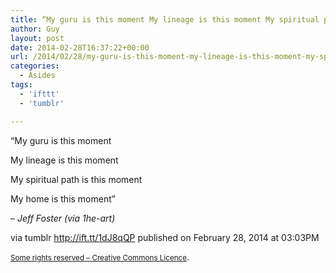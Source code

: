 ```yaml
---
title: “My guru is this moment My lineage is this moment My spiritual path is this moment My home is this…”
author: Guy
layout: post
date: 2014-02-28T16:37:22+00:00
url: /2014/02/28/my-guru-is-this-moment-my-lineage-is-this-moment-my-spiritual-path-is-this-moment-my-home-is-this/
categories:
  - Asides
tags:
  - 'ifttt'
  - 'tumblr'

---
```

“My guru is this moment
  
My lineage is this moment
  
My spiritual path is this moment
  
My home is this moment”

&#8211; _Jeff Foster (via 1he-art)_

via tumblr http://ift.tt/1dJ8qQP published on February 28, 2014 at 03:03PM

<small><a href="http://ift.tt/1gAEAkt" target="_blank">Some rights reserved &#8211; Creative Commons Licence</a></small>.
